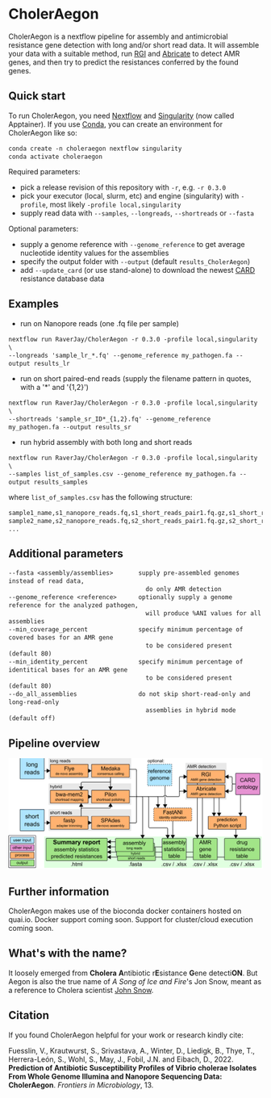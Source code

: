 # CholerAegon
CholerAegon is a nextflow pipeline for assembly and antimicrobial resistance gene detection with long and/or short read data.
It will assemble your data with a suitable method, run [RGI](https://github.com/arpcard/rgi) and [Abricate](https://github.com/tseemann/abricate) to detect AMR genes, and then try to predict the resistances conferred by the found genes.

## Quick start

To run CholerAegon, you need [Nextflow](https://www.nextflow.io/) and [Singularity](https://github.com/apptainer/singularity) (now called Apptainer).
If you use [Conda](https://docs.conda.io/en/latest/), you can create an environment for CholerAegon like so:
```
conda create -n choleraegon nextflow singularity
conda activate choleraegon
```

Required parameters:
* pick a release revision of this repository with `-r`, e.g. `-r 0.3.0`
* pick your executor (local, slurm, etc) and engine (singularity) with `-profile`, most likely `-profile local,singularity`
* supply read data with `--samples`, `--longreads`, `--shortreads` or `--fasta`

Optional parameters:
* supply a genome reference with `--genome_reference` to get average nucleotide identity values for the assemblies
* specify the output folder with `--output` (default `results_CholerAegon`)
* add `--update_card` (or use stand-alone) to download the newest [CARD](https://card.mcmaster.ca/home) resistance database data

## Examples

* run on Nanopore reads (one .fq file per sample)
```
nextflow run RaverJay/CholerAegon -r 0.3.0 -profile local,singularity \
--longreads 'sample_lr_*.fq' --genome_reference my_pathogen.fa --output results_lr
```
* run on short paired-end reads (supply the filename pattern in quotes, with a '*' and '{1,2}')
```
nextflow run RaverJay/CholerAegon -r 0.3.0 -profile local,singularity \
--shortreads 'sample_sr_ID*_{1,2}.fq' --genome_reference my_pathogen.fa --output results_sr
```
* run hybrid assembly with both long and short reads
```
nextflow run RaverJay/CholerAegon -r 0.3.0 -profile local,singularity \
--samples list_of_samples.csv --genome_reference my_pathogen.fa --output results_samples
```
where `list_of_samples.csv` has the following structure:
```
sample1_name,s1_nanopore_reads.fq,s1_short_reads_pair1.fq.gz,s1_short_reads_pair2
sample2_name,s2_nanopore_reads.fq,s2_short_reads_pair1.fq.gz,s2_short_reads_pair2
...
```
## Additional parameters

```
--fasta <assembly/assemblies>       supply pre-assembled genomes instead of read data,
                                      do only AMR detection
--genome_reference <reference>      optionally supply a genome reference for the analyzed pathogen,
                                      will produce %ANI values for all assemblies
--min_coverage_percent              specify minimum percentage of covered bases for an AMR gene
                                      to be considered present (default 80)
--min_identity_percent              specify minimum percentage of identitical bases for an AMR gene
                                      to be considered present (default 80)
--do_all_assemblies                 do not skip short-read-only and long-read-only
                                      assemblies in hybrid mode (default off)
```

## Pipeline overview

![Pipeline diagram of CholerAegon](https://github.com/RaverJay/CholerAegon/blob/main/figures/pipeline_github.png)


## Further information

CholerAegon makes use of the bioconda docker containers hosted on quai.io.
Docker support coming soon.
Support for cluster/cloud execution coming soon.


## What's with the name?

It loosely emerged from **Cholera** **A**ntibiotic r**E**sistance **G**ene detecti**ON**. But Aegon is also the true name of *A Song of Ice and Fire*'s Jon Snow, meant as a reference to Cholera scientist [John Snow](https://en.wikipedia.org/wiki/John_Snow).

## Citation

If you found CholerAegon helpful for your work or research kindly cite:

Fuesslin, V., Krautwurst, S., Srivastava, A., Winter, D., Liedigk, B., Thye, T., Herrera-León, S., Wohl, S., May, J., Fobil, J.N. and Eibach, D., 2022. **Prediction of Antibiotic Susceptibility Profiles of Vibrio cholerae Isolates From Whole Genome Illumina and Nanopore Sequencing Data: CholerAegon**. *Frontiers in Microbiology*, 13.
